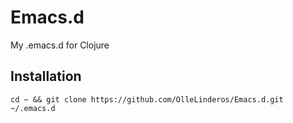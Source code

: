 # Emacs.d
My .emacs.d for Clojure

## Installation
```
cd ~ && git clone https://github.com/OlleLinderos/Emacs.d.git ~/.emacs.d
```
